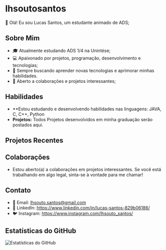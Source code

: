 # lhsoutosantos

👋 Olá! Eu sou Lucas Santos, um estudante animado de ADS;

## Sobre Mim

- 🎓 Atualmente estudando ADS 1/4 na Unintése;
- 💻 Apaixonado por projetos, programação, desenvolvimento e tecnologias;
- 🌱 Sempre buscando aprender novas tecnologias e aprimorar minhas habilidades.
- 🤝 Aberto a colaborações e projetos interessantes;

## Habilidades

- **Estou estudando e desenvolvendo habilidades nas linguagens: JAVA, C, C++, Python
- **Projetos:** Todos Projetos desenvolvidos em minha graduação serão postados aqui.

## Projetos Recentes



## Colaborações

- Estou aberto(a) a colaborações em projetos interessantes. Se você está trabalhando em algo legal, sinta-se à vontade para me chamar!

## Contato

- 📧 Email: lhsouto.santos@gmail.com
- 💼 LinkedIn: https://www.linkedin.com/in/lucas-santos-829b06186/
- 🐦 Instagram: https://www.instagram.com/lhsouto_santos/

## Estatísticas do GitHub

![Estatísticas do GitHub](https://github-readme-stats.vercel.app/api?username=SeuNomeDeUsuario&show_icons=true&hide_title=true&count_private=true&hide=prs&theme=radical)


<!---
lhsoutosantos/lhsoutosantos is a ✨ special ✨ repository because its `README.md` (this file) appears on your GitHub profile.
You can click the Preview link to take a look at your changes.
--->
